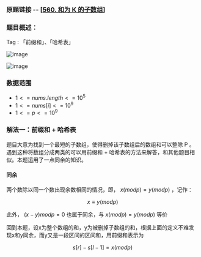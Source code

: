 ### 原题链接 -- [[560. 和为 K 的子数组](https://leetcode.cn/problems/subarray-sum-equals-k/)]

### 题目概述：
Tag : 「前缀和」、「哈希表」

![image](https://user-images.githubusercontent.com/99656524/226074139-bb00fe98-3385-4b2e-9e11-667e2bbe3a50.png)

![image](https://user-images.githubusercontent.com/99656524/226074148-63251b0d-afcf-4e3f-a93c-e4423dbb519d.png)

### 数据范围
* $1 <= nums.length <= 10^5$
* $1 <= nums[i] <= 10^9$
* $1 <= p <= 10^9$

### 解法一：前缀和 + 哈希表
题目大意为找到一个最短的子数组，使得删掉该子数组后的数组和可以整除 P 。遇到这种将数组分成两类的可以用前缀和 + 哈希表的方法来解答，和其他题目相似。本题运用了一点同余的知识。

#### 同余
两个数除以同一个数出现余数相同的情况，即， $x(modp) = y(modp)$ ，记作：

$$
   x ≡ y (mod p)
$$

此外， $(x-y)modp = 0$ 也属于同余，与 $x(modp) = y(modp)$ 等价

回到本题，设x为整个数组的和，y为被删掉子数组的和，根据上面的定义不难发现x和y同余，而y又是一段区间的区间和，用前缀和表示为

$$
    s[r] - s[l - 1] =  x (mod p)
$$
